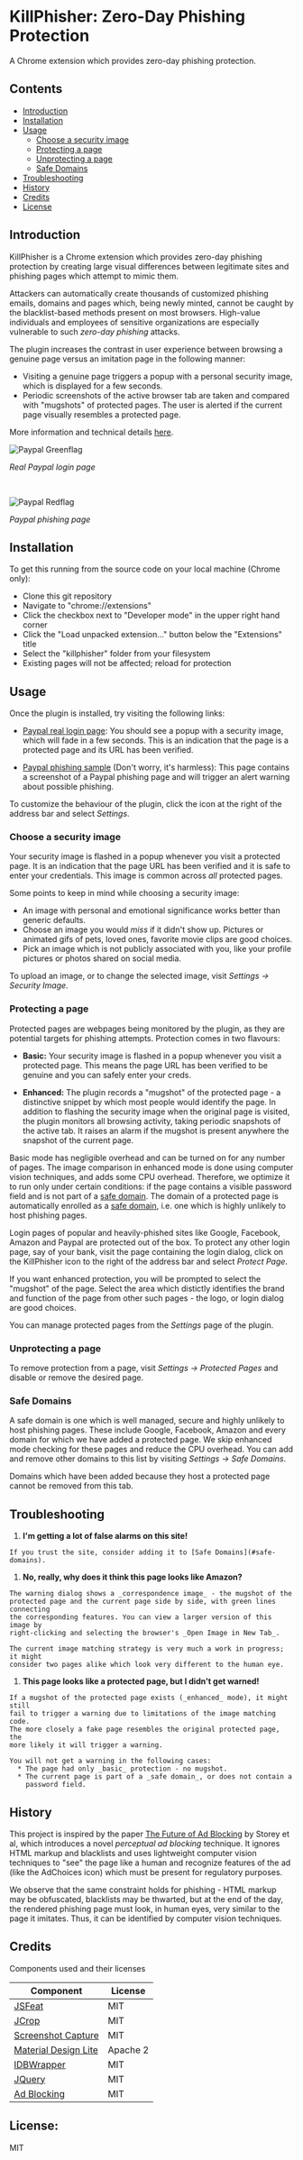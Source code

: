# KillPhisher: Zero-Day Phishing Protection

A Chrome extension which provides zero-day phishing protection.

## Contents

- [Introduction](#introduction)
- [Installation](#installation)
- [Usage](#usage)
    - [Choose a security image](#choose-a-security-image)
    - [Protecting a page](#protecting-a-page)
    - [Unprotecting a page](#unprotecting-a-page)
    - [Safe Domains](#safe-domains)
- [Troubleshooting](#troubleshooting)
- [History](#history)
- [Credits](#credits)
- [License](#license)

## Introduction

KillPhisher is a Chrome extension which provides zero-day phishing protection
by creating large visual differences between legitimate sites and phishing
pages which attempt to mimic them.

Attackers can automatically create thousands of customized phishing emails,
domains and pages which, being newly minted, cannot be caught by the
blacklist-based methods present on most browsers. High-value individuals and
employees of sensitive organizations are especially vulnerable to such
_zero-day phishing_ attacks.

The plugin increases the contrast in user experience between browsing a genuine
page versus an imitation page in the following manner:

  * Visiting a genuine page triggers a popup with a personal security image,
    which is displayed for a few seconds.
  * Periodic screenshots of the active browser tab are taken and compared with
    "mugshots" of protected pages. The user is alerted if the current
    page visually resembles a protected page.

More information and technical details [here](doc/rationale.md).

![Paypal Greenflag]

*Real Paypal login page*

<br>

![Paypal Redflag]

*Paypal phishing page*

## Installation

To get this running from the source code on your local machine (Chrome only):

- Clone this git repository
- Navigate to "chrome://extensions"
- Click the checkbox next to "Developer mode" in the upper right hand corner
- Click the "Load unpacked extension..." button below the "Extensions" title
- Select the "killphisher" folder from your filesystem
- Existing pages will not be affected; reload for protection

## Usage

Once the plugin is installed, try visiting the following links:

- [Paypal real login page](https://www.paypal.com/signin): You should see a
  popup with a security image, which will fade in a few seconds. This is an
  indication that the page is a protected page and its URL has been verified.

- [Paypal phishing sample](http://www.phishtank.com/phish_detail.php?phish_id=5123590)
  (Don't worry, it's harmless): This page contains a screenshot of a Paypal phishing page
  and will trigger an alert warning about possible phishing.

To customize the behaviour of the plugin, click the icon at the right of the address bar
and select *Settings*.

### Choose a security image

Your security image is flashed in a popup whenever you visit a protected page.
It is an indication that the page URL has been verified and it is safe to enter
your credentials. This image is common across _all_ protected pages.

Some points to keep in mind while choosing a security image:

- An image with personal and emotional significance works better than generic
  defaults.
- Choose an image you would _miss_ if it didn't show up. Pictures or animated gifs of pets,
  loved ones, favorite movie clips are good choices.
- Pick an image which is not publicly associated with you, like your profile pictures or photos
  shared on social media.

To upload an image, or to change the selected image, visit _Settings &rarr; Security Image_.

### Protecting a page

Protected pages are webpages being monitored by the plugin, as they are potential
targets for phishing attempts. Protection comes in two flavours:

  * **Basic:** Your security image is flashed in a popup whenever you visit a
    protected page. This means the page URL has been verified to be genuine and you
    can safely enter your creds.

  * **Enhanced:** The plugin records a "mugshot" of the protected page - a
    distinctive snippet by which most people would identify the page. In
    addition to flashing the security image when the original page is visited,
    the plugin monitors all browsing activity, taking periodic snapshots of the
    active tab. It raises an alarm if the mugshot is present anywhere the
    snapshot of the current page.

Basic mode has negligible overhead and can be turned on for any number of pages.
The image comparison in enhanced mode is done using computer vision techniques,
and adds some CPU overhead. Therefore, we optimize it to run only under certain
conditions: if the page contains a visible password field and is not part of a
[safe domain](#safe-domains). The domain of a protected page is automatically
enrolled as a [safe domain](#safe-domains), i.e. one which is highly unlikely
to host phishing pages.

Login pages of popular and heavily-phished sites like Google, Facebook, Amazon
and Paypal are protected out of the box. To protect any other login page, say
of your bank, visit the page containing the login dialog, click on the
KillPhisher icon to the right of the address bar and select _Protect Page_.

If you want enhanced protection, you will be prompted to select the "mugshot"
of the page. Select the area which distictly identifies the brand and function
of the page from other such pages - the logo, or login dialog are good choices.

You can manage protected pages from the _Settings_ page of the plugin.

### Unprotecting a page

To remove protection from a page, visit _Settings &rarr; Protected Pages_ and
disable or remove the desired page.

### Safe Domains

A safe domain is one which is well managed, secure and highly unlikely to host
phishing pages. These include Google, Facebook, Amazon and every domain for
which we have added a protected page. We skip enhanced mode checking for these
pages and reduce the CPU overhead. You can add and remove other domains to this
list by visiting _Settings &rarr; Safe Domains_.

Domains which have been added because they host a protected page cannot be
removed from this tab.

## Troubleshooting

  1. **I'm getting a lot of false alarms on this site!**

    If you trust the site, consider adding it to [Safe Domains](#safe-domains).

  1. **No, really, why does it think this page looks like Amazon?**

    The warning dialog shows a _correspondence image_ - the mugshot of the
    protected page and the current page side by side, with green lines connecting
    the corresponding features. You can view a larger version of this image by
    right-clicking and selecting the browser's _Open Image in New Tab_.

    The current image matching strategy is very much a work in progress; it might
    consider two pages alike which look very different to the human eye.

  1. **This page looks like a protected page, but I didn't get warned!**

    If a mugshot of the protected page exists (_enhanced_ mode), it might still
    fail to trigger a warning due to limitations of the image matching code.
    The more closely a fake page resembles the original protected page, the
    more likely it will trigger a warning.

    You will not get a warning in the following cases:
      * The page had only _basic_ protection - no mugshot.
      * The current page is part of a _safe domain_, or does not contain a
        password field.

## History

This project is inspired by the paper [The Future of Ad Blocking][foab] by
Storey et al, which introduces a novel _perceptual ad blocking_ technique. It
ignores HTML markup and blacklists and uses lightweight computer vision
techniques to "see" the page like a human and recognize features of the ad
(like the AdChoices icon) which must be present for regulatory purposes.

We observe that the same constraint holds for phishing - HTML markup may be
obfuscated, blacklists may be thwarted, but at the end of the day, the rendered
phishing page must look, in human eyes, very similar to the page it imitates.
Thus, it can be identified by computer vision techniques.

## Credits

Components used and their licenses

|Component  |License    | 
| --------- | --------- |
| [JSFeat](https://github.com/inspirit/jsfeat) | MIT | 
| [JCrop](https://github.com/tapmodo/Jcrop) | MIT |
| [Screenshot Capture](https://github.com/simov/screenshot-capture) | MIT |
| [Material Design Lite](https://github.com/google/material-design-lite) | Apache 2 |
| [IDBWrapper](https://github.com/jensarps/IDBWrapper) | MIT |
| [JQuery](https://jquery.com) | MIT |
| [Ad Blocking](https://github.com/citp/ad-blocking) | MIT |

## License:

MIT

[Paypal Greenflag]: doc/img/paypal-greenflag.gif
[Paypal Redflag]: doc/img/paypal-redflag.gif
[foab]: https://arxiv.org/abs/1705.08568
